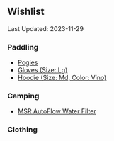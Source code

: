 ## Wishlist
Last Updated: 2023-11-29

### Paddling
- [Pogies](https://www.nrs.com/nrs-clutch-pogies/p79c)
- [Gloves (Size: Lg)](https://www.nrs.com/nrs-mens-hydroskin-gloves/p6wy)
- [Hoodie (Size: Md, Color: Vino)](https://www.nrs.com/nrs-mens-silkweight-hoodie/pdn7)


### Camping
- [MSR AutoFlow Water Filter](https://www.msrgear.com/water-treatment/filters-and-purifiers/autoflow-xl-gravity-filter-10-l/10944.html)

### Clothing
